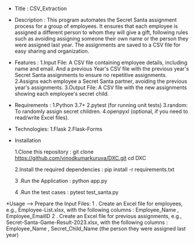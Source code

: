 * Title : CSV_Extraction

* Description :
This program automates the Secret Santa assignment process for a group of employees. It ensures that each employee is assigned a different person to whom they will give a gift, following rules such as avoiding assigning someone their own name or the person they were assigned last year. The assignments are saved to a CSV file for easy sharing and organization.

* Features :
1.Input File: A CSV file containing employee details, including name and email. And a previous Year's CSV file with the previous year's Secret Santa assignments to ensure no repetitive assignments. 2.Assigns each employee a Secret Santa partner, avoiding the previous year's assignments. 3.Output File: A CSV file with the new assignments showing each employee's secret child.

* Requirements :
  1.Python 3.7+
  2.pytest (for running unit tests)
  3.random: To randomly assign secret children.
  4.openpyxl (optional, if you need to read/write Excel files).

* Technologies:
  1.Flask
  2.Flask-Forms

* Installation

  1.Clone this repository : git clone https://github.com/vinodkumarkuruva/DXC.git
                            cd DXC

  2.Install the required dependencies : pip install -r requirements.txt

  3 .Run the Application : python app.py

  4 .Run the test cases : pytest test_santa.py

*Usage --> Prepare the Input Files:
  1 . Create an Excel file for employees, e.g., Employee-List.xlsx, with the following columns : Employee_Name , Employee_EmailID 
  2 . Create an Excel file for previous assignments, e.g., Secret-Santa-Game-Result-2023.xlsx, with the following columns : Employee_Name , Secret_Child_Name (the person they were assigned last year)
